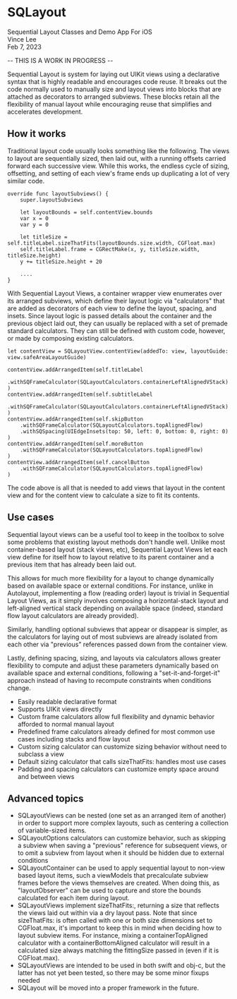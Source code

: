 # SQLayout
Sequential Layout Classes and Demo App For iOS  
Vince Lee  
Feb 7, 2023  

-- THIS IS A WORK IN PROGRESS --

Sequential Layout is system for laying out UIKit views using a declarative syntax that is highly readable and encourages code reuse.  It breaks out the code normally used to manually size and layout views into blocks that are attached as decorators to arranged subviews.  These blocks retain all the flexibility of manual layout while encouraging reuse that simplifies and accelerates development.

## How it works

Traditional layout code usually looks something like the following.  The views to layout are sequentially sized, then laid out, with a running offsets carried forward each successive view.  While this works, the endless cycle of sizing, offsetting, and setting of each view's frame ends up duplicating a lot of very similar code.

    override func layoutSubviews() {
        super.layoutSubviews
    
        let layoutBounds = self.contentView.bounds
        var x = 0
        var y = 0
        
        let titleSize = self.titleLabel.sizeThatFits(layoutBounds.size.width, CGFloat.max)
        self.titleLabel.frame = CGRectMake(x, y, titleSize.width, titleSize.height)
        y += titleSize.height + 20
    
        ....
    }

With Sequential Layout Views, a container wrapper view enumerates over its arranged subviews, which define their layout logic via "calculators" that are added as decorators of each view to define the layout, spacing, and insets.  Since layout logic is passed details about the container and the previous object laid out, they can usually be replaced with a set of premade standard calculators.  They can still be defined with custom code, however, or made by composing existing calculators.

    let contentView = SQLayoutView.contentView(addedTo: view, layoutGuide: view.safeAreaLayoutGuide)
          
    contentView.addArrangedItem(self.titleLabel
        .withSQFrameCalculator(SQLayoutCalculators.containerLeftAlignedVStack)
    )
    contentView.addArrangedItem(self.subtitleLabel
        .withSQFrameCalculator(SQLayoutCalculators.containerLeftAlignedVStack)
    )
    contentView.addArrangedItem(self.skipButton
        .withSQFrameCalculator(SQLayoutCalculators.topAlignedFlow)
        .withSQSpacing(UIEdgeInsets(top: 50, left: 0, bottom: 0, right: 0)
    )
    contentView.addArrangedItem(self.moreButton
        .withSQFrameCalculator(SQLayoutCalculators.topAlignedFlow)
    )
    contentView.addArrangedItem(self.cancelButton
        .withSQFrameCalculator(SQLayoutCalculators.topAlignedFlow)
    )

The code above is all that is needed to add views that layout in the content view and for the content view to calculate a size to fit its contents.


## Use cases

Sequential layout views can be a useful tool to keep in the toolbox to solve some problems that existing layout methods don't handle well.  Unlike most container-based layout (stack views, etc), Sequential Layout Views let each view define for itself how to layout relative to its parent container and a previous item that has already been laid out.  

This allows for much more flexibility for a layout to change dynamically based on available space or external conditions.  For instance, unlike in Autolayout, implementing a flow (reading order) layout is trivial in Sequential Layout Views, as it simply involves composing a horizontal-stack layout and left-aligned vertical stack depending on available space (indeed, standard flow layout calculators are already provided).

Similarly, handling optional subviews that appear or disappear is simpler, as the calculators for laying out of most subviews are already isolated from each other via "previous" references passed down from the container view.

Lastly, defining spacing, sizing, and layouts via calculators allows greater flexibility to compute and adjust these parameters dynamically based on available space and external conditions, following a "set-it-and-forget-it" approach instead of having to recompute constraints when conditions change.

* Easily readable declarative format
* Supports UIKit views directly
* Custom frame calculators allow full flexibility and dynamic behavior afforded to normal manual layout
* Predefined frame calculators already defined for most common use cases including stacks and flow layout
* Custom sizing calculator can customize sizing behavior without need to subclass a view
* Default sizing calculator that calls sizeThatFits: handles most use cases
* Padding and spacing calculators can customize empty space around and between views

## Advanced topics

* SQLayoutViews can be nested (one set as an arranged item of another) in order to support more complex layouts, such as centering a collection of variable-sized items.
* SQLayoutOptions calculators can customize behavior, such as skipping a subview when saving a "previous" reference for subsequent views, or to omit a subview from layout when it should be hidden due to external conditions
* SQLayoutContainer can be used to apply sequential layout to non-view based layout items, such a viewModels that precalculate subview frames before the views themselves are created.  When doing this, as "layoutObserver" can be used to capture and store the bounds calculated for each item during layout.
* SQLayoutViews implement sizeThatFits:, returning a size that reflects the views laid out within via a dry layout pass.  Note that since sizeThatFits: is often called with one or both size dimensions set to CGFloat.max, it's important to keep this in mind when deciding how to layout subview items.  For instance, mixing a containerTopAligned calculator with a containerBottomAligned calculator will result in a calculated size always matching the fittingSize passed in (even if it is CGFloat.max).
* SQLayoutViews are intended to be used in both swift and obj-c, but the latter has not yet been tested, so there may be some minor fixups needed
* SQLayout will be moved into a proper framework in the future.



